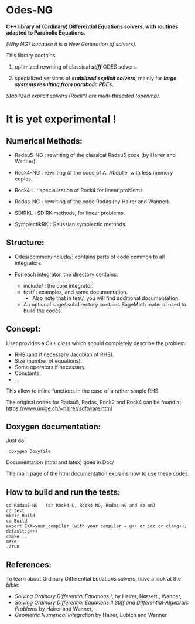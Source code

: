 Odes-NG
=======


**C++ library of (Ordinary) Differential  Equations solvers, with routines adapted to Parabolic Equations.**

_(Why NG? because it is a  New Generation of solvers)._

This library contains:

1) optimized rewriting of classical **_stiff_** ODES solvers.

2) specialized versions of **_stabilized explicit solvers_**, mainly for  **_large systems resulting from parabolic
PDEs_**.

_Stabilized explicit solvers (Rock*) are multi-threaded (openmp)._

It is yet experimental !
======================

Numerical Methods:
-----------------

* Radau5-NG : rewriting of the classical Radau5 code (by Hairer and Wanner).

* Rock4-NG  : rewriting of the code of A. Abdulle, with less memory copies.

* Rock4-L   : specialization of Rock4 for linear problems.

* Rodas-NG  : rewriting of the code Rodas (by Hairer and Wanner).

* SDIRKL    : SDIRK methods, for linear problems.

* SymplectikRK : Gaussian symplectic methods.



Structure:
---------

* Odes/common/include/: contains parts of code common to all integrators.

* For each integrator, the directory contains:

   * include/ : the core integrator.
   * test/ : examples, and some documentation.
	 * Also note that in test/, you will find additional documentation.
   * An optional sage/ subdirectory contains SageMath material used to build the codes.

Concept:
-------

User provides a _C++ class_ which should completely describe the problem:

* RHS (and if necessary Jacobian of RHS).
* Size (number of equations).
* Some operators if necessary.
* Constants.
* ...

This allow to inline functions in the case of a rather simple RHS.


The original codes for Radau5, Rodas, Rock2 and Rock4 can be found at
https://www.unige.ch/~hairer/software.html

Doxygen documentation:
---------------------

Just do:

```
 doxygen Doxyfile 
```
Documentation (html and latex) goes in Doc/

 The main page of the html documentation explains how to use these codes.

How to build and run the tests:
-------------------------------
```
cd Radau5-NG   (or Rock4-L, Rock4-NG, Rodas-NG and so on)
cd test
mkdir Build
cd Build
export CXX=your_compiler (with your compiler = g++ or icc or clang++; default:g++)
cmake ..
make
./run
```
References:
----------
To learn about Ordinary Differential Equations solvers, have a look at
the _bible_:

* _Solving Ordinary Differential Equations I_, by Hairer,
Nørsett,, Wanner,
* _Solving Ordinary Differential Equations II Stiff and
  Differential-Algebraic Problems_ by Hairer and  Wanner,
* _Geometric Numerical Integration_ by Hairer, Lubich and  Wanner.
